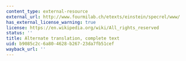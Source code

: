 ```yaml
---
content_type: external-resource
external_url: http://www.fourmilab.ch/etexts/einstein/specrel/www/
has_external_license_warning: true
license: https://en.wikipedia.org/wiki/All_rights_reserved
status: ''
title: Alternate translation, complete text
uid: b9085c2c-6a80-4628-b267-23da7fb51cef
wayback_url: ''
---
```

